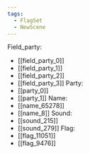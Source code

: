 ```yaml
---
tags:
  - FlagSet
  - NewScene
---
```

Field_party:
- [[field_party_0]]
- [[field_party_1]]
- [[field_party_2]]
- [[field_party_3]]
Party:
- [[party_0]]
- [[party_1]]
Name:
- [[name_65278]]
- [[name_8]]
Sound:
- [[sound_215]]
- [[sound_279]]
Flag:
- [[flag_11051]]
- [[flag_9476]]
